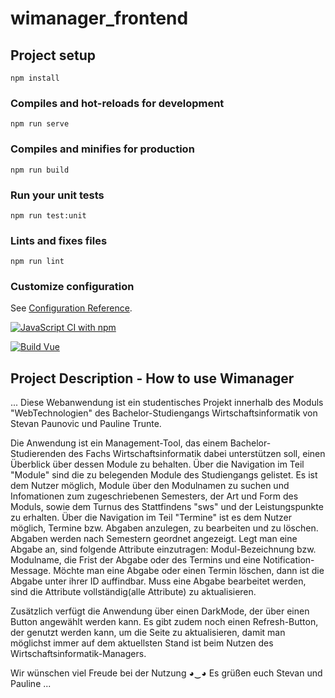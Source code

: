 # wimanager_frontend

## Project setup
```
npm install
```

### Compiles and hot-reloads for development
```
npm run serve
```

### Compiles and minifies for production
```
npm run build
```

### Run your unit tests
```
npm run test:unit
```

### Lints and fixes files
```
npm run lint
```

### Customize configuration
See [Configuration Reference](https://cli.vuejs.org/config/).

[![JavaScript CI with npm](https://github.com/paulineTrunte/wimanager_frontend/actions/workflows/ci.yml/badge.svg)](https://github.com/paulineTrunte/wimanager_frontend/actions/workflows/ci.yml)

[![Build Vue](https://github.com/paulineTrunte/wimanager_frontend/actions/workflows/main.yml/badge.svg)](https://github.com/paulineTrunte/wimanager_frontend/actions/workflows/main.yml)

## Project Description - How to use Wimanager
...
Diese Webanwendung ist ein studentisches Projekt innerhalb des Moduls "WebTechnologien" des Bachelor-Studiengangs Wirtschaftsinformatik von Stevan Paunovic und Pauline Trunte.

Die Anwendung ist ein Management-Tool, das einem Bachelor-Studierenden des Fachs Wirtschaftsinformatik dabei unterstützen soll, einen Überblick über dessen Module zu behalten. 
Über die Navigation im Teil "Module" sind die zu belegenden Module des Studiengangs gelistet. Es ist dem Nutzer möglich, Module über den Modulnamen zu suchen und Infomationen zum zugeschriebenen Semesters, der Art und Form des Moduls, sowie dem Turnus des Stattfindens "sws" und der Leistungspunkte zu erhalten. 
Über die Navigation im Teil "Termine" ist es dem Nutzer möglich, Termine bzw. Abgaben anzulegen, zu bearbeiten und zu löschen. Abgaben werden nach Semestern geordnet angezeigt. Legt man eine Abgabe an, sind folgende Attribute einzutragen: Modul-Bezeichnung bzw. Modulname, die Frist der Abgabe oder des Termins und eine Notification-Message. Möchte man eine Abgabe oder einen Termin löschen, dann ist die Abgabe unter ihrer ID auffindbar. Muss eine Abgabe bearbeitet werden, sind die Attribute vollständig(alle Attribute) zu aktualisieren.

Zusätzlich verfügt die Anwendung über einen DarkMode, der über einen Button angewählt werden kann. 
Es gibt zudem noch einen Refresh-Button, der genutzt werden kann, um die Seite zu aktualisieren, damit man möglichst immer auf dem aktuellsten Stand ist beim Nutzen des Wirtschaftsinformatik-Managers.

Wir wünschen viel Freude bei der Nutzung ◕‿◕ Es grüßen euch Stevan und Pauline
...